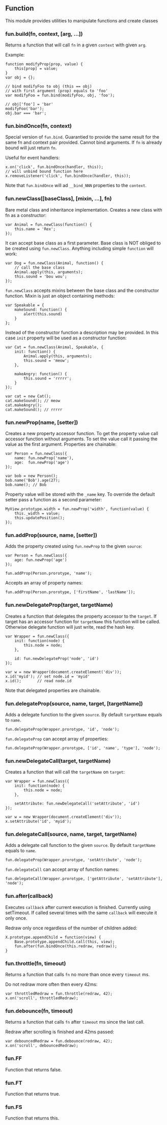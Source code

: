 ## Function

This module provides utilities to manipulate functions and create classes

### fun.build(fn, context, [arg, ...])

Returns a function that will call `fn` in a given `context` with given `arg`.

Example:

    function modifyProp(prop, value) {
        this[prop] = value;
    }
    var obj = {};

    // bind modifyFoo to obj (this == obj)
    // with first argument (prop) equals to 'foo'
    var modifyFoo = fun.bind(modifyFoo, obj, 'foo');

    // obj['foo'] = 'bar'
    modifyFoo('bar');
    obj.bar === 'bar';


### fun.bindOnce(fn, context)

Special version of `fun.bind`. Guarantied to provide the same result for the
same fn and context pair provided. Cannot bind arguments. If `fn` is
already bound will just return `fn`.

Useful for event handlers:

    x.on('click', fun.bindOnce(handler, this));
    // will unbind bound function here
    x.removeListener('click', fun.bindOnce(handler, this));

Note that `fun.bindOnce` will ad `__bind_NNN` properties to the `context`.

### fun.newClass([baseClass], [mixin, ...], fn)

Bare metal class and inheritance implementation. Creates a new class with
fn as a constructor:

    var Animal = fun.newClass(function() {
        this.name = 'Rex';
    });

It can accept base class as a first parameter. Base class is NOT obliged
to be created using `fun.newClass`. Anything including simple
`function` will work:

    var Dog = fun.newClass(Animal, function() {
        // call the base class
        Animal.apply(this, arguments);
        this.sound = 'bou wou';
    });

`fun.newClass` accepts mixins between the base class and the constructor
function. Mixin is just an object containing methods:

    var Speakable = {
        makeSound: function() {
            alert(this.sound)
        }
    };

Instead of the constructor function a description may be provided. In this
case `init` property will be used as a constructor function:

    var Cat = fun.newClass(Animal, Speakable, {
        init: function() {
            Animal.apply(this, arguments);
            this.sound = 'meow';
        },

        makeAngry: function() {
            this.sound = 'rrrrr';
        }
    });

    var cat = new Cat();
    cat.makeSound(); // meow
    cat.makeAngry();
    cat.makeSound(); // rrrrr

### fun.newProp(name, [setter])

Creates a new property accessor function. To get the property value call accessor
function without arguments. To set the value call it passing the value as the
first argument. Properties are chainable:

    var Person = fun.newClass({
        name: fun.newProp('name'),
        age:  fun.newProp('age')
    });

    var bob = new Person();
    bob.name('Bob').age(27);
    bob.name(); // Bob

Property value will be stored with the `_name` key. To override the default
setter pass a function as a second parameter:

    MyView.prototype.width = fun.newProp('width', function(value) {
        this._width = value;
        this.updatePosition();
    });

### fun.addProp(source, name, [setter])

Adds the property created using `fun.newProp` to the given `source`:

    var Person = fun.newClass({
        age: fun.newProp('age')
    });

    fun.addProp(Person.prorotype, 'name');

Accepts an array of property names:

    fun.addProp(Person.prorotype, ['firstName', 'lastName']);

### fun.newDelegateProp(target, targetName)

Creates a function that delegates the property accessor to the `target`.
If target has an accessor function for `targetName` this function will
be called. Otherwise delegate function will just write, read the hash key.

    var Wrapper = fun.newClass({
        init: function(node) {
            this.node = node;
        },

        id: fun.newDelegateProp('node', 'id')
    });

    var w = new Wrapper(document.createElement('div'));
    x.id('myid'); // set node.id = 'myid'
    x.id();       // read node.id

Note that delegated properties are chainable.

### fun.delegateProp(source, name, target, [targetName])

Adds a delegate function to the given `source`. By default `targetName` equals
to `name`.

    fun.delegateProp(Wrapper.prorotype, 'id', 'node');

`fun.delegateProp` can accept array of properties:

    fun.delegateProp(Wrapper.prorotype, ['id', 'name', 'type'], 'node');

### fun.newDelegateCall(target, targetName)

Creates a function that will call the `targetName` on `target`:

    var Wrapper = fun.newClass({
        init: function(node) {
            this.node = node;
        },

        setAttribute: fun.newDelegateCall('setAttribute', 'id')
    });

    var w = new Wrapper(document.createElement('div'));
    x.setAttribute('id', 'myid');

### fun.delegateCall(source, name, target, targetName)

Adds a delegate call function to the given `source`. By default `targetName`
equals to `name`.

    fun.delegateProp(Wrapper.prorotype, 'setAttribute', 'node');

`fun.delegateCall` can accept array of function names:

    fun.delegateCall(Wrapper.prorotype, ['getAttribute', 'setAttribute'],
    'node');

### fun.after(callback)

Executes `callback` after current execution is finished. Currently using
setTimeout. If called several times with the same `callback` will execute
it only once.

Redraw only once regardless of the number of children added:

    X.prototype.appendChild = function(view) {
        Base.prototype.appendChild.call(this, view);
        fun.after(fun.bindOnce(this.redraw, redraw));
    }

### fun.throttle(fn, timeout)

Returns a function that calls `fn` no more than once every `timeout` ms.

Do not redraw more often then every 42ms:

    var throttledRedraw = fun.throttle(redraw, 42);
    x.on('scroll', throttledRedraw);

### fun.debounce(fn, timeout)

Returns a function that calls `fn` after `timeout` ms since the last call.

Redraw after scrolling is finished and 42ms passed:

    var debouncedRedraw = fun.debounce(redraw, 42);
    x.on('scroll', debouncedRedraw);


### fun.FF

Function that returns false.

### fun.FT

Function that returns true.

### fun.FS

Function that returns this.
